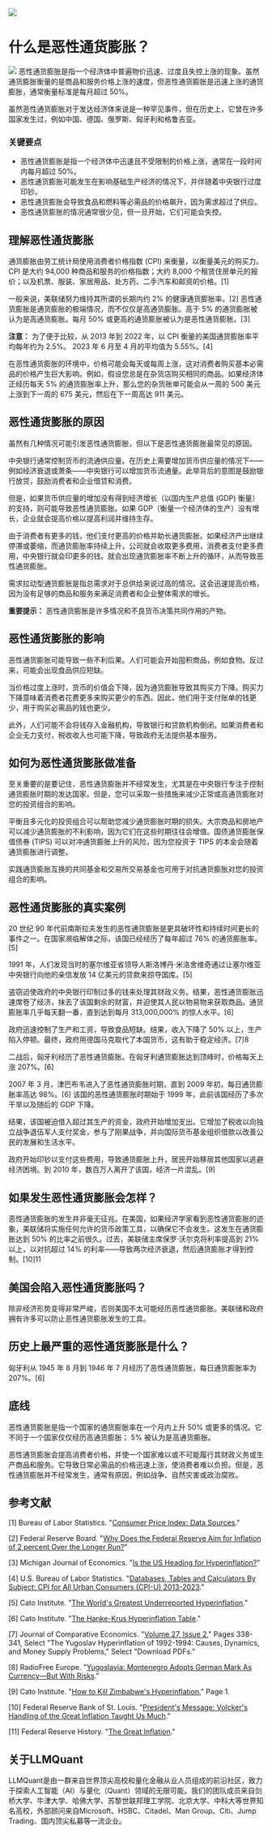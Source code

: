 ![](https://fastly.jsdelivr.net/gh/bucketio/img11@main/2024/10/21/1729466068183-23134fce-3131-4262-b18c-f378d71af4f6.gif)
# 什么是恶性通货膨胀？
![](https://fastly.jsdelivr.net/gh/bucketio/img9@main/2024/10/20/1729465031968-b3c8959e-1d37-4b8a-91b1-b0b0dfe25143.png)
恶性通货膨胀是指一个经济体中普遍物价迅速、过度且失控上涨的现象。虽然通货膨胀衡量的是商品和服务价格上涨的速度，但恶性通货膨胀是迅速上涨的通货膨胀，通常衡量标准是每月超过 50%。

虽然恶性通货膨胀对于发达经济体来说是一种罕见事件，但在历史上，它曾在许多国家发生过，例如中国、德国、俄罗斯、匈牙利和格鲁吉亚。

### 关键要点

- 恶性通货膨胀是指一个经济体中迅速且不受限制的价格上涨，通常在一段时间内每月超过 50%。
- 恶性通货膨胀可能发生在影响基础生产经济的情况下，并伴随着中央银行过度印钞。
- 恶性通货膨胀会导致食品和燃料等必需品的价格飙升，因为需求超过了供应。
- 恶性通货膨胀的情况通常很少见，但一旦开始，它们可能会失控。

## 理解恶性通货膨胀

通货膨胀由劳工统计局使用消费者价格指数 (CPI) 来衡量，以衡量美元的购买力。 CPI 是大约 94,000 种商品和服务的价格指数；大约 8,000 个租赁住房单元的报价；以及机票、服装、家居用品、处方药、二手汽车和邮资的价格。[1]

一般来说，美联储努力维持其所谓的长期内约 2% 的健康通货膨胀率。[2] 恶性通货膨胀是通货膨胀的极端情况，而不仅仅是高通货膨胀。高于 5% 的通货膨胀被认为是高通货膨胀。每月 50% 或更高的通货膨胀被认为是恶性通货膨胀。[3]

**注意：** 为了便于比较，从 2013 年到 2022 年，以 CPI 衡量的美国通货膨胀率平均每年约为 2.5%。 2023 年 6 月至 4 月的平均值为 5.55%。[4]

在恶性通货膨胀的环境中，价格可能会每天或每周上涨，这对消费者购买基本必需品的价格产生巨大影响。例如，假设您总是在杂货店购买相同的商品。如果经济体正经历每天 5% 的通货膨胀率上升，那么您的杂货账单可能会从一周的 500 美元上涨到下一周的 675 美元，然后在下一周高达 911 美元。

## 恶性通货膨胀的原因

虽然有几种情况可能引发恶性通货膨胀，但以下是恶性通货膨胀最常见的原因。

中央银行通常控制货币的流通供应量。在历史上需要增加货币供应量的情况下——例如经济衰退或萧条——中央银行可以增加货币流通量。此举背后的意图是鼓励银行放贷，鼓励消费者和企业借贷和消费。

但是，如果货币供应量的增加没有得到经济增长（以国内生产总值 (GDP) 衡量）的支持，则可能导致恶性通货膨胀。如果 GDP（衡量一个经济体的生产）没有增长，企业就会提高价格以提高利润并维持生存。

由于消费者有更多的钱，他们支付更高的价格并助长通货膨胀。如果经济产出继续停滞或萎缩，而通货膨胀率持续上升，公司就会收取更多费用，消费者支付更多费用，中央银行就会印更多的钱。就会出现通货膨胀率不断上升的循环，从而导致恶性通货膨胀。

需求拉动型通货膨胀是指总需求对于总供给来说过高的情况。这会迅速提高价格，因为没有足够的商品和服务来满足消费者和企业整体需求的增长。

**重要提示：** 恶性通货膨胀是许多情况和不良货币决策共同作用的产物。

## 恶性通货膨胀的影响

恶性通货膨胀可能导致一些不利后果。人们可能会开始囤积商品，例如食物。反过来，可能会出现食品供应短缺。

当价格过度上涨时，货币的价值会下降，因为通货膨胀导致其购买力下降。购买力下降意味着消费者花费更多来购买更少的东西。因此，他们用于支付账单的钱更少，用于购买必需品的钱也更少。

此外，人们可能不会将钱存入金融机构，导致银行和贷款机构倒闭。如果消费者和企业无力支付，税收收入也可能下降，导致政府无法提供基本服务。

## 如何为恶性通货膨胀做准备

至关重要的是要记住，恶性通货膨胀并不经常发生，尤其是在中央银行专注于控制通货膨胀时期的发达国家。但是，您可以采取一些措施来减少正常或高通货膨胀对您的投资组合的影响。

平衡且多元化的投资组合可以帮助您减少通货膨胀时期的损失。大宗商品和房地产可以减少通货膨胀的不利影响，因为它们在这些时期往往会增值。国债通货膨胀保值债券 (TIPS) 可以对冲通货膨胀上升的风险，因为您投资于 TIPS 的本金会随着通货膨胀进行调整。

实践通货膨胀互换的共同基金和交易所交易基金也可用于对抗通货膨胀对您的投资组合的影响。

## 恶性通货膨胀的真实案例

20 世纪 90 年代前南斯拉夫发生的恶性通货膨胀是更具破坏性和持续时间更长的事件之一。在国家濒临解体之际，该国已经经历了每年超过 76% 的通货膨胀率。[5]

1991 年，人们发现当时的塞尔维亚省领导人斯洛博丹·米洛舍维奇通过让塞尔维亚中央银行向他的亲信发放 14 亿美元的贷款来掠夺国库。[5]

盗窃迫使政府的中央银行印制过多的钱来处理其财政义务。结果，恶性通货膨胀迅速席卷了经济，抹去了该国剩余的财富，并迫使其人民以物易物来获取商品。通货膨胀率几乎每天翻一番，直到达到每月 313,000,000% 的惊人水平。[6]

政府迅速控制了生产和工资，导致食品短缺。结果，收入下降了 50% 以上，生产陷入停顿。最终，政府用德国马克取代了本国货币，这有助于稳定经济。[7]8

二战后，匈牙利经历了恶性通货膨胀。在匈牙利通货膨胀达到顶峰时，价格每天上涨 207%。[6]

2007 年 3 月，津巴布韦进入了恶性通货膨胀时期，直到 2009 年初，每日通货膨胀率高达 98%。[6] 该国的恶性通货膨胀时期始于 1999 年，此前该国经历了多次干旱以及随后的 GDP 下降。

结果，该国被迫借入超过其生产的资金，政府开始增加支出。它增加了税收以向独立战争退伍军人支付奖金，参与了刚果战争，并向国际货币基金组织借款以改善公民的发展和生活水平。

政府开始印钞以支付这些费用，导致通货膨胀上升，居民开始移居其他国家以逃避经济困境。到 2010 年，数百万人离开了该国，经济一片混乱。[9]

## 如果发生恶性通货膨胀会怎样？

恶性通货膨胀的发生并非毫无征兆。在美国，如果经济学家看到恶性通货膨胀的迹象，美联储将实施任何允许的货币政策工具，以确保它不会发生。这发生在通货膨胀达到 50% 的比率之前很久。过去，美联储主席保罗·沃尔克将利率提高到 21% 以上，以对抗超过 14% 的利率——导致两次经济衰退，然后通货膨胀才得到控制。[10]11

## 美国会陷入恶性通货膨胀吗？

除非经济形势变得非常严峻，否则美国不太可能经历恶性通货膨胀。美联储和政府拥有许多可以防止恶性通货膨胀发生的工具。

## 历史上最严重的恶性通货膨胀是什么？

匈牙利从 1945 年 8 月到 1946 年 7 月经历了恶性通货膨胀，每日通货膨胀率为 207%。[6]

## 底线

恶性通货膨胀是指一个国家的通货膨胀率在一个月内上升 50% 或更多的情况。它不同于一个国家仅仅经历高通货膨胀； 5% 被认为是高通货膨胀。

恶性通货膨胀会提高消费者价格，并使一个国家难以或不可能履行其财政义务或生产商品和服务。它导致日常必需品的价格迅速上涨，使消费者难以负担。但是，恶性通货膨胀并不经常发生，通常有原因，例如战争、自然灾害或政治腐败。

## 参考文献

[1] Bureau of Labor Statistics. "[Consumer Price Index; Data Sources](https://www.bls.gov/opub/hom/cpi/data.htm)."

[2] Federal Reserve Board. "[Why Does the Federal Reserve Aim for Inflation of 2 percent Over the Longer Run?](https://www.federalreserve.gov/faqs/economy_14400.htm)"

[3] Michigan Journal of Economics. "[Is the US Heading for Hyperinflation?](https://sites.lsa.umich.edu/mje/2021/11/22/is-the-us-heading-for-hyperinflation/)"

[4] U.S. Bureau of Labor Statistics. "[Databases, Tables and Calculators By Subject: CPI for All Urban Consumers (CPI-U) 2013-2023](https://data.bls.gov/pdq/SurveyOutputServlet)."

[5] Cato Institute. "[The World's Greatest Underreported Hyperinflation](https://www.cato.org/commentary/worlds-greatest-unreported-hyperinflation)."

[6] Cato Institute. "[The Hanke-Krus Hyperinflation Table](https://www.cato.org/sites/cato.org/files/pubs/pdf/hanke-krus-hyperinflation-table.pdf)."

[7] Journal of Comparative Economics. "[Volume 27, Issue 2](https://www.sciencedirect.com/journal/journal-of-comparative-economics/vol/27/issue/2)," Pages 338-341, Select "The Yugoslav Hyperinflation of 1992-1994: Causes, Dynamics, and Money Supply Problems," Select "Download PDFs."

[8] RadioFree Europe. "[Yugoslavia: Montenegro Adopts German Mark As Currency—But With Risks](https://www.rferl.org/a/1095132.html)."

[9] Cato Institute. "[How to Kill Zimbabwe's Hyperinflation](https://www.cato.org/sites/cato.org/files/articles/Hanke_zimbabwe_091708.pdf)," Page 1.

[10] Federal Reserve Bank of St. Louis. "[President's Message: Volcker's Handling of the Great Inflation Taught Us Much](https://www.stlouisfed.org/publications/regional-economist/january-2005/volckers-handling-of-the-great-inflation-taught-us-much)."

[11] Federal Reserve History. "[The Great Inflation](https://www.federalreservehistory.org/essays/great-inflation)."

## 关于LLMQuant
LLMQuant是由一群来自世界顶尖高校和量化金融从业人员组成的前沿社区，致力于探索人工智能（AI）与量化（Quant）领域的无限可能。我们的团队成员来自剑桥大学、牛津大学、哈佛大学、苏黎世联邦理工学院、北京大学、中科大等世界知名高校，外部顾问来自Microsoft、HSBC、Citadel、Man Group、Citi、Jump Trading、国内顶尖私募等一流企业。
